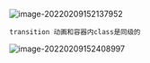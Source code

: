 ![image-20220209152137952](C:\Users\inui\AppData\Roaming\Typora\typora-user-images\image-20220209152137952.png)

```
transition 动画和容器内class是同级的
```

![image-20220209152408997](C:\Users\inui\AppData\Roaming\Typora\typora-user-images\image-20220209152408997.png)